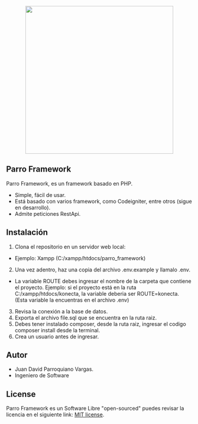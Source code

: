 <p align="center"><a href="https://laravel.com" target="_blank"><img src="https://scontent.fbog7-1.fna.fbcdn.net/v/t39.30808-6/305065433_10224551714714689_6540638257193777634_n.jpg?_nc_cat=105&ccb=1-7&_nc_sid=09cbfe&_nc_ohc=LlCsm0uJ2TgAX94U_Zp&_nc_ht=scontent.fbog7-1.fna&oh=00_AfAtqBkESwPvQM35qAC_yXCP0r-xjUrkPBTTXgtDQGsArQ&oe=63655F70" width="400"></a></p>

## Parro Framework

Parro Framework, es un framework basado en PHP.

- Simple, fácil de usar.
- Está basado con varios framework, como Codeigniter, entre otros (sigue en desarrollo).
- Admite peticiones RestApi.

## Instalación

1. Clona el repositorio en un servidor web local: 
- Ejemplo: Xampp (C:/xampp/htdocs/parro_framework)

2. Una vez adentro, haz una copia del archivo .env.example y llamalo .env.
- La variable ROUTE debes ingresar el nombre de la carpeta que contiene el proyecto. Ejemplo: si el proyecto está en la ruta C:/xampp/htdocs/konecta, la variable deberia ser ROUTE=konecta.
    (Esta variable la encuentras en el archivo .env)

3. Revisa la conexión a la base de datos.
4. Exporta el archivo file.sql que se encuentra en la ruta raiz.
6. Debes tener instalado composer, desde la ruta raiz, ingresar el codigo composer install desde la terminal.
5. Crea un usuario antes de ingresar.

## Autor

- Juan David Parroquiano Vargas.
- Ingeniero de Software


## License

Parro Framework es un Software Libre "open-sourced" puedes revisar la licencia en el siguiente link: [MIT license](https://opensource.org/licenses/MIT).
